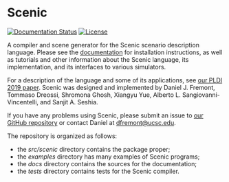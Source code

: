 # Scenic

[![Documentation Status](https://readthedocs.org/projects/scenic-lang/badge/?version=latest)](https://scenic-lang.readthedocs.io/en/latest/?badge=latest)
[![License](https://img.shields.io/badge/License-BSD%203--Clause-blue.svg)](https://opensource.org/licenses/BSD-3-Clause)

A compiler and scene generator for the Scenic scenario description language.
Please see the [documentation](https://scenic-lang.readthedocs.io/) for installation instructions, as well as tutorials and other information about the Scenic language, its implementation, and its interfaces to various simulators.

For a description of the language and some of its applications, see [our PLDI 2019 paper](https://arxiv.org/abs/1809.09310).
Scenic was designed and implemented by Daniel J. Fremont, Tommaso Dreossi, Shromona Ghosh, Xiangyu Yue, Alberto L. Sangiovanni-Vincentelli, and Sanjit A. Seshia.

If you have any problems using Scenic, please submit an issue to [our GitHub repository](https://github.com/BerkeleyLearnVerify/Scenic) or contact Daniel at <dfremont@ucsc.edu>.

The repository is organized as follows:

* the _src/scenic_ directory contains the package proper;
* the _examples_ directory has many examples of Scenic programs;
* the _docs_ directory contains the sources for the documentation;
* the _tests_ directory contains tests for the Scenic compiler.
